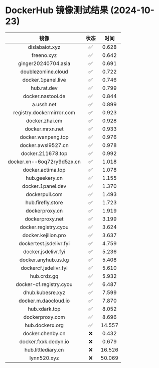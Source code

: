 # DockerHub 镜像测试结果 (2024-10-23)

|  镜像  |  状态  |  时间  |
| :----: | :----: | :----: |
| dislabaiot.xyz | ✅ | 0.628 |
| freeno.xyz | ✅ | 0.642 |
| ginger20240704.asia | ✅ | 0.691 |
| doublezonline.cloud | ✅ | 0.722 |
| docker.1panel.live | ✅ | 0.746 |
| hub.rat.dev | ✅ | 0.799 |
| docker.nastool.de | ✅ | 0.844 |
| a.ussh.net | ✅ | 0.899 |
| registry.dockermirror.com | ✅ | 0.923 |
| docker.zhai.cm | ✅ | 0.928 |
| docker.mrxn.net | ✅ | 0.933 |
| docker.wanpeng.top | ✅ | 0.976 |
| docker.awsl9527.cn | ✅ | 0.978 |
| docker.211678.top | ✅ | 0.992 |
| docker.xn--6oq72ry9d5zx.cn | ✅ | 1.018 |
| docker.actima.top | ✅ | 1.078 |
| hub.geekery.cn | ✅ | 1.155 |
| docker.1panel.dev | ✅ | 1.370 |
| dockerpull.com | ✅ | 1.493 |
| hub.firefly.store | ✅ | 1.723 |
| dockerproxy.cn | ✅ | 1.919 |
| dockerproxy.net | ✅ | 3.199 |
| docker.registry.cyou | ✅ | 3.624 |
| docker.kejilion.pro | ✅ | 3.637 |
| dockertest.jsdelivr.fyi | ✅ | 4.759 |
| docker.jsdelivr.fyi | ✅ | 5.236 |
| docker.anyhub.us.kg | ✅ | 5.408 |
| dockercf.jsdelivr.fyi | ✅ | 5.610 |
| hub.crdz.gq | ✅ | 5.932 |
| docker-cf.registry.cyou | ✅ | 6.487 |
| dhub.kubesre.xyz | ✅ | 7.599 |
| docker.m.daocloud.io | ✅ | 7.870 |
| hub.xdark.top | ✅ | 8.052 |
| dockerproxy.com | ✅ | 8.696 |
| hub.dockerx.org | ✅ | 14.557 |
| docker.chenby.cn | ❌ | 0.432 |
| docker.fxxk.dedyn.io | ❌ | 0.679 |
| hub.littlediary.cn | ❌ | 16.526 |
| lynn520.xyz | ❌ | 50.069 |
